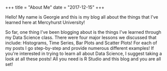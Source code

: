 +++
title = "About Me"
date = "2017-12-15"
+++

Hello! My name is Georgie and this is my blog all about the things that I've learned here at Mercyhurst University!

So far, one thing I've been blogging about is the things I've learned through my Data Science class. There were four major lessons we discussed that include: Histograms, Time Series, Bar Plots and Scatter Plots! For each of my posts I go step-by-step and provide numerous different examples! If you're interested in trying to learn all about Data Science, I suggest taking a look at all these posts! All you need is R Studio and this blog and you are all set!

